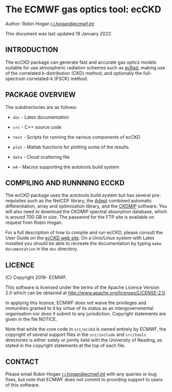 # The ECMWF gas optics tool: ecCKD

Author: Robin Hogan <r.j.hogan@ecmwf.int>

This document was last updated 19 January 2022

## INTRODUCTION

The ecCKD package can generate fast and accurate gas optics models
suitable for use atmospheric radiation schemes such as
[ecRad](http://confluence.ecmwf.int/display/ECRAD), making use of the
correlated k-distribution (CKD) method, and optionally the
full-spectrum correlated-k (FSCK) method.

## PACKAGE OVERVIEW

The subdirectories are as follows:

- `doc` - Latex documentation

- `src` - C++ source code

- `test` - Scripts for running the various components of ecCKD

- `plot` - Matlab functions for plotting some of the results

- `data` - Cloud scattering file 

- `m4` - Macros supporting the autotools build system

## COMPILING AND RUNNNING ECCKD

The ecCKD package uses the autotools build system but has several
pre-requisites such as the NetCDF library, the
[Adept](http://www.met.reading.ac.uk/clouds/adept) combined automatic
differentiation, array and optimization library, and the
[CKDMIP](https://confluence.ecmwf.int/display/CKDMIP) software. You
will also need to download the CKDMIP spectral absorption database,
which is around 700 GB in size. The password for the FTP site is
available on request from Robin Hogan.

For a full description of how to compile and run ecCKD, please consult
the User Guide on the [ecCKD web
site](https://confluence.ecmwf.int/x/XwU0Dw).  On a Unix/Linux system
with Latex installed you should be able to recreate the documentation
by typing `make documentation` in the `doc` directory.

## LICENCE

(C) Copyright 2019- ECMWF.

This software is licensed under the terms of the Apache Licence Version 2.0
which can be obtained at http://www.apache.org/licenses/LICENSE-2.0.

In applying this licence, ECMWF does not waive the privileges and immunities
granted to it by virtue of its status as an intergovernmental organisation
nor does it submit to any jurisdiction.
Copyright statements are given in the file NOTICE.

Note that while the core code in `src/ecckd` is owned entirely by
ECMWF, the copyright of several support files in the `src/include` and
`src/tools` directories is either solely or jointly held with the
University of Reading, as stated in the copyright statements at the
top of each file.

## CONTACT

Please email Robin Hogan <r.j.hogan@ecmwf.int> with any queries or bug
fixes, but note that ECMWF does not commit to providing support to
users of this software.